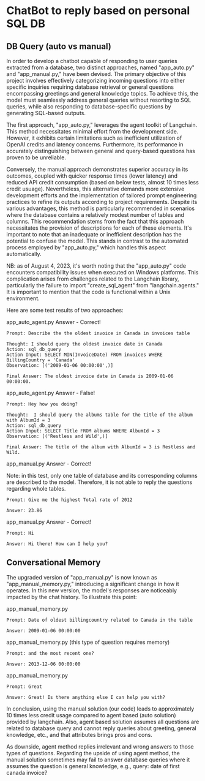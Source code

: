 # ChatBot to reply based on personal SQL DB

## DB Query (auto vs manual)
In order to develop a chatbot capable of responding to user queries extracted from a database, two distinct approaches, named "app_auto.py" and "app_manual.py," have been devised. The primary objective of this project involves effectively categorizing incoming questions into either specific inquiries requiring database retrieval or general questions encompassing greetings and general knowledge topics. To achieve this, the model must seamlessly address general queries without resorting to SQL queries, while also responding to database-specific questions by generating SQL-based outputs.

The first approach, "app_auto.py," leverages the agent toolkit of Langchain. This method necessitates minimal effort from the development side. However, it exhibits certain limitations such as inefficient utilization of OpenAI credits and latency concerns. Furthermore, its performance in accurately distinguishing between general and query-based questions has proven to be unreliable.

Conversely, the manual approach demonstrates superior accuracy in its outcomes, coupled with quicker response times (lower latency) and reduced API credit consumption (based on below tests, almost 10 times less credit usuage). Nevertheless, this alternative demands more extensive development efforts and the implementation of tailored prompt engineering practices to refine its outputs according to project requirements. Despite its various advantages, this method is particularly recommended in scenarios where the database contains a relatively modest number of tables and columns. This recommendation stems from the fact that this approach necessitates the provision of descriptions for each of these elements. It's important to note that an inadequate or inefficient description has the potential to confuse the model. This stands in contrast to the automated process employed by "app_auto.py," which handles this aspect automatically.

NB: as of August 4, 2023, it's worth noting that the "app_auto.py" code encounters compatibility issues when executed on Windows platforms. This complication arises from challenges related to the Langchain library, particularly the failure to import "create_sql_agent" from "langchain.agents." It is important to mention that the code is functional within a Unix environment.

Here are some test results of two approaches:

app_auto_agent.py
Answer - Correct!
```
Prompt: Describe the the oldest invoice in Canada in invoices table
```

```
Thought: I should query the oldest invoice date in Canada
Action: sql_db_query
Action Input: SELECT MIN(InvoiceDate) FROM invoices WHERE BillingCountry = 'Canada'
Observation: [('2009-01-06 00:00:00',)]
```

```
Final Answer: The oldest invoice date in Canada is 2009-01-06 00:00:00.
```

app_auto_agent.py
Answer - False!
```
Prompt: Hey how you doing?
```

```
Thought:  I should query the albums table for the title of the album with AlbumId = 3
Action: sql_db_query
Action Input: SELECT Title FROM albums WHERE AlbumId = 3
Observation: [('Restless and Wild',)]

```

```
Final Answer: The title of the album with AlbumId = 3 is Restless and Wild.
```



app_manual.py
Answer - Correct!

Note: in this test, only one table of database and its corresponding columns are described to the model. Therefore, it is not able to reply the questions regarding whole tables.
```
Prompt: Give me the highest Total rate of 2012 
```

```
Answer: 23.86
```

app_manual.py
Answer - Correct!
```
Prompt: Hi 
```

```
Answer: Hi there! How can I help you?
```

## Conversational Memory

The upgraded version of "app_manual.py" is now known as "app_manual_memory.py," introducing a significant change in how it operates. In this new version, the model's responses are noticeably impacted by the chat history. To illustrate this point:

app_manual_memory.py
```
Prompt: Date of oldest billingcountry related to Canada in the table
```

```
Answer: 2009-01-06 00:00:00
```

app_manual_memory.py (this type of question requires memory)
```
Prompt: and the most recent one?
```

```
Answer: 2013-12-06 00:00:00
```

app_manual_memory.py
```
Prompt: Great
```

```
Answer: Great! Is there anything else I can help you with?
```

In conclusion, using the manual solution (our code) leads to approximately 10 times less credit usage compared to agent based (auto solution) provided by langchain. Also, agent based solution assumes all questions are related to database query and cannot reply queries about greeting, general knowledge, etc., and that attributes brings pros and cons. 

As downside, agent method replies irrelevant and wrong answers to those types of questions. Regarding the upside of using agent method, the manual solution sometimes may fail to answer database queries where it assumes the question is general knowledge, e.g., query: date of first canada invoice?
